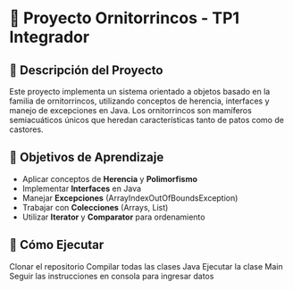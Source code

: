 # 🦆 Proyecto Ornitorrincos - TP1 Integrador

## 📝 Descripción del Proyecto

Este proyecto implementa un sistema orientado a objetos basado en la familia de ornitorrincos, utilizando conceptos de herencia, interfaces y manejo de excepciones en Java. Los ornitorrincos son mamíferos semiacuáticos únicos que heredan características tanto de patos como de castores.

## 🎯 Objetivos de Aprendizaje

- Aplicar conceptos de **Herencia** y **Polimorfismo**
- Implementar **Interfaces** en Java
- Manejar **Excepciones** (ArrayIndexOutOfBoundsException)
- Trabajar con **Colecciones** (Arrays, List)
- Utilizar **Iterator** y **Comparator** para ordenamiento


## 🚀 Cómo Ejecutar

Clonar el repositorio
Compilar todas las clases Java
Ejecutar la clase Main
Seguir las instrucciones en consola para ingresar datos